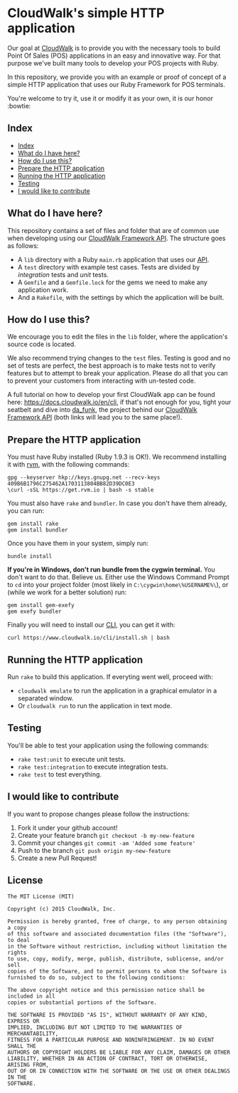 # CloudWalk's simple HTTP application

Our goal at [CloudWalk][1] is to provide you with the
necessary tools to build Point Of Sales (POS) applications
in an easy and innovative way. For that purpose we've built
many tools to develop your POS projects with Ruby.

In this repository, we provide you with an example or proof
of concept of a simple HTTP application that uses our Ruby
Framework for POS terminals.

You're welcome to try it, use it or modify it as your own,
it is our honor :bowtie:

## Index

- [Index](#index)
- [What do I have here?](#what-do-i-have-here)
- [How do I use this?](#how-do-i-use-this)
- [Prepare the HTTP application](#prepare-the-HTTP-application)
- [Running the HTTP application](#running-the-HTTP-application)
- [Testing](#testing)
- [I would like to contribute](#i-would-like-to-contribute)

## What do I have here?

This repository contains a set of files and folder that are
of common use when developing using our [CloudWalk Framework API][3].
The structure goes as follows:

- A `lib` directory with a Ruby `main.rb` application that uses our [API][3].
- A `test` directory with example test cases. Tests are divided by _integration_ tests and _unit_ tests.
- A `Gemfile` and a `Gemfile.lock` for the gems we need to make
  any application work.
- And a `Rakefile`, with the settings by which the application will
  be built.

## How do I use this?

We encourage you to edit the files in the `lib` folder,
where the application's source code is located.

We also recommend trying changes to the `test` files.
Testing is good and no set of tests are perfect,
the best approach is to make tests not to verify features
but to attempt to break your application.
Please do all that you can to prevent your customers from
interacting with un-tested code.

A full tutorial on how to develop your first CloudWalk app
can be found here: <https://docs.cloudwalk.io/en/cli>,
if that's not enough for you, tight your seatbelt and dive
into [da_funk][2], the project behind our [CloudWalk Framework API][3]
(both links will lead you to the same place!).

## Prepare the HTTP application

You must have Ruby installed (Ruby 1.9.3 is OK!).
We recommend installing it with [rvm][4], with
the following commands:

    gpg --keyserver hkp://keys.gnupg.net --recv-keys 409B6B1796C275462A1703113804BB82D39DC0E3
    \curl -sSL https://get.rvm.io | bash -s stable

You must also have `rake` and `bundler`.
In case you don't have them already, you can run:

    gem install rake
    gem install bundler

Once you have them in your system, simply run:

    bundle install

**If you're in Windows, don't run bundle from the cygwin terminal.**
You don't want to do that. Believe us. Either use the Windows
Command Prompt to `cd` into your project folder
(most likely in `C:\cygwin\home\%USERNAME%\`), or
(while we work for a better solution) run:

    gem install gem-exefy
    gem exefy bundler

Finally you will need to install our [CLI][2], you can get it with:

    curl https://www.cloudwalk.io/cli/install.sh | bash

## Running the HTTP application

Run `rake` to build this application.
If everyting went well, proceed with:

- `cloudwalk emulate` to run the application in a graphical
  emulator in a separated window.
- Or `cloudwalk run` to run the application in text mode.

## Testing

You'll be able to test your application using the following commands:

- `rake test:unit` to execute unit tests.
- `rake test:integration` to execute integration tests.
- `rake test` to test everything.

## I would like to contribute

If you want to propose changes please follow the instructions:

1. Fork it under your github account!
2. Create your feature branch `git checkout -b my-new-feature`
3. Commit your changes `git commit -am 'Added some feature'`
4. Push to the branch `git push origin my-new-feature`
5. Create a new Pull Request!

## License

```
The MIT License (MIT)

Copyright (c) 2015 CloudWalk, Inc.

Permission is hereby granted, free of charge, to any person obtaining a copy
of this software and associated documentation files (the "Software"), to deal
in the Software without restriction, including without limitation the rights
to use, copy, modify, merge, publish, distribute, sublicense, and/or sell
copies of the Software, and to permit persons to whom the Software is
furnished to do so, subject to the following conditions:

The above copyright notice and this permission notice shall be included in all
copies or substantial portions of the Software.

THE SOFTWARE IS PROVIDED "AS IS", WITHOUT WARRANTY OF ANY KIND, EXPRESS OR
IMPLIED, INCLUDING BUT NOT LIMITED TO THE WARRANTIES OF MERCHANTABILITY,
FITNESS FOR A PARTICULAR PURPOSE AND NONINFRINGEMENT. IN NO EVENT SHALL THE
AUTHORS OR COPYRIGHT HOLDERS BE LIABLE FOR ANY CLAIM, DAMAGES OR OTHER
LIABILITY, WHETHER IN AN ACTION OF CONTRACT, TORT OR OTHERWISE, ARISING FROM,
OUT OF OR IN CONNECTION WITH THE SOFTWARE OR THE USE OR OTHER DEALINGS IN THE
SOFTWARE.
```

[1]: https://www.cloudwalk.io
[2]: https://www.cloudwalk.io/cli/
[3]: https://github.com/cloudwalkio/da_funk
[4]: https://rvm.io/
